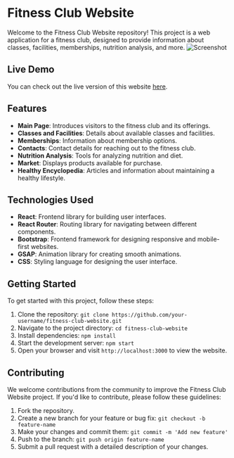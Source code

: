 # Fitness Club Website

Welcome to the Fitness Club Website repository! This project is a web application for a fitness club, designed to provide information about classes, facilities, memberships, nutrition analysis, and more.
![Screenshot](Assets/gitpicture.jpg)
## Live Demo

You can check out the live version of this website [here](https://thrive-training-hub.netlify.app/).

## Features

- **Main Page**: Introduces visitors to the fitness club and its offerings.
- **Classes and Facilities**: Details about available classes and facilities.
- **Memberships**: Information about membership options.
- **Contacts**: Contact details for reaching out to the fitness club.
- **Nutrition Analysis**: Tools for analyzing nutrition and diet.
- **Market**: Displays products available for purchase.
- **Healthy Encyclopedia**: Articles and information about maintaining a healthy lifestyle.

## Technologies Used

- **React**: Frontend library for building user interfaces.
- **React Router**: Routing library for navigating between different components.
- **Bootstrap**: Frontend framework for designing responsive and mobile-first websites.
- **GSAP**: Animation library for creating smooth animations.
- **CSS**: Styling language for designing the user interface.

## Getting Started

To get started with this project, follow these steps:

1. Clone the repository: `git clone https://github.com/your-username/fitness-club-website.git`
2. Navigate to the project directory: `cd fitness-club-website`
3. Install dependencies: `npm install`
4. Start the development server: `npm start`
5. Open your browser and visit `http://localhost:3000` to view the website.

## Contributing

We welcome contributions from the community to improve the Fitness Club Website project. If you'd like to contribute, please follow these guidelines:

1. Fork the repository.
2. Create a new branch for your feature or bug fix: `git checkout -b feature-name`
3. Make your changes and commit them: `git commit -m 'Add new feature'`
4. Push to the branch: `git push origin feature-name`
5. Submit a pull request with a detailed description of your changes.


